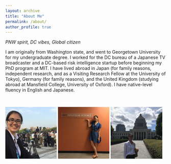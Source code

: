 ```yaml
---
layout: archive
title: "About Me"
permalink: /about/
author_profile: true
---
```


*PNW spirit, DC vibes, Global citizen*

I am originally from Washington state, and went to Georgetown University for my undergraduate degree. I worked for the DC bureau of a Japanese TV broadcaster and a DC-based risk intelligence startup before beginning my PhD program at MIT. 
I have lived abroad in Japan (for family reasons, independent research, and as a Visiting Research Fellow at the University of Tokyo), Germany (for family reasons), and the United Kingdom (studying abroad at Mansfield College, University of Oxford). I have native-level fluency in English and Japanese. 


&nbsp;

 <p float="left">
  <img src="/images/hiroshima.jpg" width="32%" />
  <img src="/images/mit.jpg" width="32%" />
  <img src="/images/diet.jpg" width="32%" /> 
</p>


